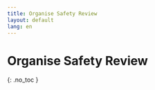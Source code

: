 ```yaml
---
title: Organise Safety Review
layout: default
lang: en
---
```


# Organise Safety Review
{: .no_toc }